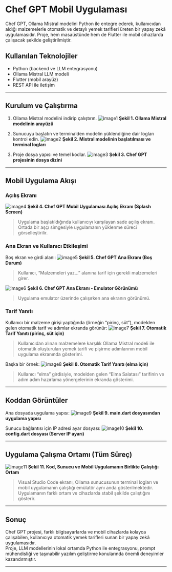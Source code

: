 # Chef GPT Mobil Uygulaması

Chef GPT, Ollama Mistral modelini Python ile entegre ederek, kullanıcıdan aldığı malzemelerle otomatik ve detaylı yemek tarifleri üreten bir yapay zekâ uygulamasıdır. Proje, hem masaüstünde hem de Flutter ile mobil cihazlarda çalışacak şekilde geliştirilmiştir.

## Kullanılan Teknolojiler

- Python (backend ve LLM entegrasyonu)
- Ollama Mistral LLM modeli
- Flutter (mobil arayüz)
- REST API ile iletişim

---

## Kurulum ve Çalıştırma

1. Ollama Mistral modelini indirip çalıştırın.
    ![image1](image1)
    **Şekil 1. Ollama Mistral modelinin arayüzü**

2. Sunucuyu başlatın ve terminalden modelin yüklendiğine dair logları kontrol edin.
    ![image2](image2)
    **Şekil 2. Mistral modelinin başlatılması ve terminal logları**

3. Proje dosya yapısı ve temel kodlar.
    ![image3](image3)
    **Şekil 3. Chef GPT projesinin dosya dizini**

---

## Mobil Uygulama Akışı

### Açılış Ekranı

![image4](image4)
**Şekil 4. Chef GPT Mobil Uygulaması Açılış Ekranı (Splash Screen)**
> Uygulama başlatıldığında kullanıcıyı karşılayan sade açılış ekranı. Ortada bir aşçı simgesiyle uygulamanın yüklenme süreci görselleştirilir.

### Ana Ekran ve Kullanıcı Etkileşimi

Boş ekran ve girdi alanı:
![image5](image5)
**Şekil 5. Chef GPT Ana Ekranı (Boş Durum)**
> Kullanıcı, “Malzemeleri yaz...” alanına tarif için gerekli malzemeleri girer.

![image6](image6)
**Şekil 6. Chef GPT Ana Ekranı - Emulator Görünümü**
> Uygulama emulator üzerinde çalışırken ana ekranın görünümü.

### Tarif Yanıtı

Kullanıcı bir malzeme girişi yaptığında (örneğin “pirinç, süt”), modelden gelen otomatik tarif ve adımlar ekranda görünür:
![image7](image7)
**Şekil 7. Otomatik Tarif Yanıtı (pirinç, süt için)**
> Kullanıcıdan alınan malzemelere karşılık Ollama Mistral modeli ile otomatik oluşturulan yemek tarifi ve pişirme adımlarının mobil uygulama ekranında gösterimi.

Başka bir örnek:
![image8](image8)
**Şekil 8. Otomatik Tarif Yanıtı (elma için)**
> Kullanıcı “elma” girdisiyle, modelden gelen “Elma Salatası” tarifinin ve adım adım hazırlama yönergelerinin ekranda gösterimi.

---

## Koddan Görüntüler

Ana dosyada uygulama yapısı:
![image9](image9)
**Şekil 9. main.dart dosyasından uygulama yapısı**

Sunucu bağlantısı için IP adresi ayar dosyası:
![image10](image10)
**Şekil 10. config.dart dosyası (Server IP ayarı)**

---

## Uygulama Çalışma Ortamı (Tüm Süreç)

![image11](image11)
**Şekil 11. Kod, Sunucu ve Mobil Uygulamanın Birlikte Çalıştığı Ortam**
> Visual Studio Code ekranı, Ollama sunucusunun terminal logları ve mobil uygulamanın çalıştığı emülatör aynı anda gösterilmektedir. Uygulamanın farklı ortam ve cihazlarda stabil şekilde çalıştığını gösterir.

---

## Sonuç

Chef GPT projesi, farklı bilgisayarlarda ve mobil cihazlarda kolayca çalışabilen, kullanıcıya otomatik yemek tarifleri sunan bir yapay zekâ uygulamasıdır.  
Proje, LLM modellerinin lokal ortamda Python ile entegrasyonu, prompt mühendisliği ve taşınabilir yazılım geliştirme konularında önemli deneyimler kazandırmıştır.

---


